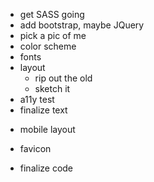 + get SASS going
+ add bootstrap, maybe JQuery
+ pick a pic of me
+ color scheme
+ fonts
+ layout
    + rip out the old
    + sketch it
+ a11y test
+ finalize text
- mobile layout
+ favicon
- finalize code
